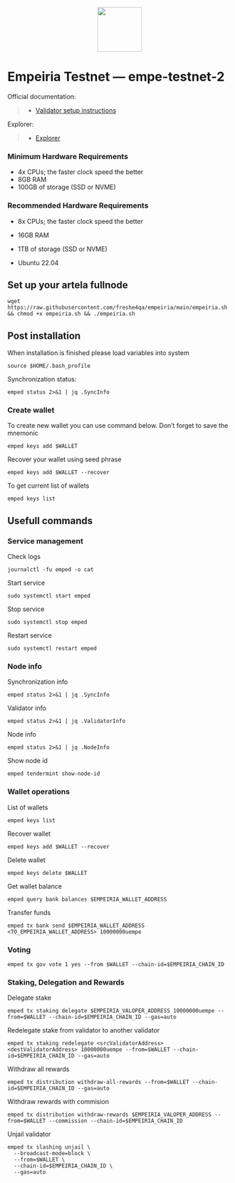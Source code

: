 <p align="center">
  <img height="100" height="auto" src="https://github.com/user-attachments/assets/a0408d8b-d3c1-4dc5-8e3c-79802d6b3053">
</p>

# Empeiria Testnet — empe-testnet-2

Official documentation:
>- [Validator setup instructions](https://docs.empe.io)

Explorer:
>- [Explorer](https://testnet.empe.explorers.guru)

### Minimum Hardware Requirements
 - 4x CPUs; the faster clock speed the better
 - 8GB RAM
 - 100GB of storage (SSD or NVME)

### Recommended Hardware Requirements 
 - 8x CPUs; the faster clock speed the better
 - 16GB RAM
 - 1TB of storage (SSD or NVME)

 - Ubuntu 22.04

## Set up your artela fullnode
```
wget https://raw.githubusercontent.com/freshe4qa/empeiria/main/empeiria.sh && chmod +x empeiria.sh && ./empeiria.sh
```

## Post installation

When installation is finished please load variables into system
```
source $HOME/.bash_profile
```

Synchronization status:
```
emped status 2>&1 | jq .SyncInfo
```

### Create wallet
To create new wallet you can use command below. Don’t forget to save the mnemonic
```
emped keys add $WALLET
```

Recover your wallet using seed phrase
```
emped keys add $WALLET --recover
```

To get current list of wallets
```
emped keys list
```

## Usefull commands
### Service management
Check logs
```
journalctl -fu emped -o cat
```

Start service
```
sudo systemctl start emped
```

Stop service
```
sudo systemctl stop emped
```

Restart service
```
sudo systemctl restart emped
```

### Node info
Synchronization info
```
emped status 2>&1 | jq .SyncInfo
```

Validator info
```
emped status 2>&1 | jq .ValidatorInfo
```

Node info
```
emped status 2>&1 | jq .NodeInfo
```

Show node id
```
emped tendermint show-node-id
```

### Wallet operations
List of wallets
```
emped keys list
```

Recover wallet
```
emped keys add $WALLET --recover
```

Delete wallet
```
emped keys delete $WALLET
```

Get wallet balance
```
emped query bank balances $EMPEIRIA_WALLET_ADDRESS
```

Transfer funds
```
emped tx bank send $EMPEIRIA_WALLET_ADDRESS <TO_EMPEIRIA_WALLET_ADDRESS> 10000000uempe
```

### Voting
```
emped tx gov vote 1 yes --from $WALLET --chain-id=$EMPEIRIA_CHAIN_ID
```

### Staking, Delegation and Rewards
Delegate stake
```
emped tx staking delegate $EMPEIRIA_VALOPER_ADDRESS 10000000uempe --from=$WALLET --chain-id=$EMPEIRIA_CHAIN_ID --gas=auto
```

Redelegate stake from validator to another validator
```
emped tx staking redelegate <srcValidatorAddress> <destValidatorAddress> 10000000uempe --from=$WALLET --chain-id=$EMPEIRIA_CHAIN_ID --gas=auto
```

Withdraw all rewards
```
emped tx distribution withdraw-all-rewards --from=$WALLET --chain-id=$EMPEIRIA_CHAIN_ID --gas=auto
```

Withdraw rewards with commision
```
emped tx distribution withdraw-rewards $EMPEIRIA_VALOPER_ADDRESS --from=$WALLET --commission --chain-id=$EMPEIRIA_CHAIN_ID
```

Unjail validator
```
emped tx slashing unjail \
  --broadcast-mode=block \
  --from=$WALLET \
  --chain-id=$EMPEIRIA_CHAIN_ID \
  --gas=auto
```
